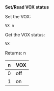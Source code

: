 __Set/Read VOX status__

Set the VOX:

	VX n

Get the VOX status:

	VX

Returns: n
	
|n|VOX|
|---|---|
|0|off
|1|on


